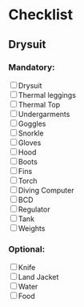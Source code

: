 # Checklist
## Drysuit
### Mandatory:
<div>
  <input type="checkbox">Drysuit
</div>
<div>
  <input type="checkbox">Thermal leggings
</div>
<div>
  <input type="checkbox">Thermal Top
</div>
<div>
  <input type="checkbox">Undergarments
</div>
<div>
  <input type="checkbox">Goggles
</div>
<div>
  <input type="checkbox">Snorkle
</div>
<div>
  <input type="checkbox">Gloves
</div>
<div>
  <input type="checkbox">Hood
</div>
<div>
  <input type="checkbox">Boots
</div>
<div>
  <input type="checkbox">Fins
</div>
<div>
  <input type="checkbox">Torch
</div>
<div>
  <input type="checkbox">Diving Computer
</div>
<div>
  <input type="checkbox">BCD
</div>
<div>
  <input type="checkbox">Regulator
</div>
<div>
  <input type="checkbox">Tank
</div>
<div>
  <input type="checkbox">Weights
</div>

### Optional:
<div>
  <input type="checkbox">Knife
</div>
<div>
  <input type="checkbox">Land Jacket
</div>
<div>
</div>
<div>
  <input type="checkbox">Water
</div>
<div>
  <input type="checkbox">Food
</div>